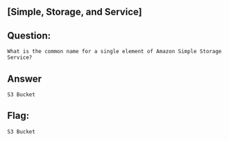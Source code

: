 [Simple, Storage, and Service]
---
Question:
---
	What is the common name for a single element of Amazon Simple Storage Service?

Answer
---
	S3 Bucket

Flag:
---
	S3 Bucket